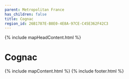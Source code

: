 ```yaml
---
parent: Metropolitan France
has_children: false
title: Cognac
region_id: 26B1787E-B8E0-4E8A-97CE-C45E362F42C3
---
```

{% include mapHeadContent.html %}
# Cognac
{% include mapContent.html %}
{% include footer.html %}
